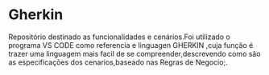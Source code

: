 # Gherkin
Repositório destinado as funcionalidades e cenários.Foi utilizado o programa VS CODE como referencia e linguagen GHERKIN ,cuja função é trazer uma linguagem mais facil de se compreender,descrevendo como são as especificações dos cenarios,baseado nas Regras de Negocio;.
